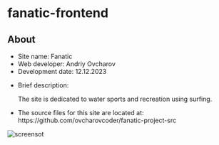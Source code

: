 # fanatic-frontend
<h2>About</h2>
<ul>
  <li>Site name: Fanatic</li>
  <li>Web developer: Andriy Ovcharov</li>
  <li>Development date: 12.12.2023</li>
  <li>
    <p>Brief description:</p>
    <p>The site is dedicated to water sports and recreation using surfing.</p>
  </li>
  <li>The source files for this site are located at: https://github.com/ovcharovcoder/fanatic-project-src</li>
</ul>

<img src="Screenshot.png" alt="screensot">

